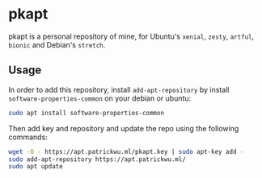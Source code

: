 # pkapt

pkapt is a personal repository of mine, for Ubuntu's `xenial`, `zesty`, `artful`, `bionic` and Debian's `stretch`.

## Usage

In order to add this repository, install `add-apt-repository` by install `software-properties-common` on your debian or ubuntu:

```bash
sudo apt install software-properties-common
```

Then add key and repository and update the repo using the following commands:

```bash
wget -O - https://apt.patrickwu.ml/pkapt.key | sudo apt-key add -
sudo add-apt-repository https://apt.patrickwu.ml/
sudo apt update
```
